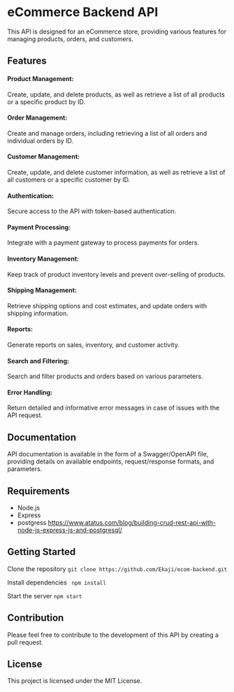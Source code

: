 # eCommerce Backend API
This API is designed for an eCommerce store, providing various features for managing products, orders, and customers.

## Features
#### Product Management:
  Create, update, and delete products, as well as retrieve a list of all products or a specific product by ID.
#### Order Management: 
  Create and manage orders, including retrieving a list of all orders and individual orders by ID.
#### Customer Management: 
  Create, update, and delete customer information, as well as retrieve a list of all customers or a specific customer by ID.
#### Authentication: 
  Secure access to the API with token-based authentication.
#### Payment Processing: 
  Integrate with a payment gateway to process payments for orders.
#### Inventory Management: 
  Keep track of product inventory levels and prevent over-selling of products.
#### Shipping Management: 
  Retrieve shipping options and cost estimates, and update orders with shipping information.
#### Reports: 
  Generate reports on sales, inventory, and customer activity.
#### Search and Filtering: 
  Search and filter products and orders based on various parameters.
#### Error Handling: 
  Return detailed and informative error messages in case of issues with the API request.

## Documentation
API documentation is available in the form of a Swagger/OpenAPI file, providing details on available endpoints, request/response formats, and parameters.

## Requirements
- Node.js
- Express
- postgress https://www.atatus.com/blog/building-crud-rest-api-with-node-js-express-js-and-postgresql/
## Getting Started

Clone the repository
```git clone https://github.com/Ekaji/ecom-backend.git```

Install dependencies
``` npm install```

Start the server
```npm start```

## Contribution
Please feel free to contribute to the development of this API by creating a pull request.

## License
This project is licensed under the MIT License.

